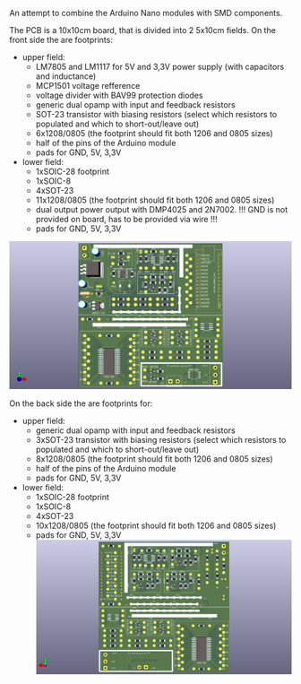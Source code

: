 An attempt to combine the Arduino Nano modules with SMD components.

The PCB is a 10x10cm board, that is divided into 2 5x10cm fields.
On the front side the are footprints:
* upper field:
  * LM7805 and LM1117 for 5V and 3,3V power supply (with capacitors and inductance)
  * MCP1501 voltage refference
  * voltage divider with BAV99 protection diodes
  * generic dual opamp with input and feedback resistors
  * SOT-23 transistor with biasing resistors (select which resistors to populated and which to short-out/leave out)
  * 6x1208/0805 (the footprint should fit both 1206 and 0805 sizes)
  * half of the pins of the Arduino module
  * pads for GND, 5V, 3,3V
* lower field:
  *  1xSOIC-28 footprint
  *  1xSOIC-8
  *  4xSOT-23
  *  11x1208/0805 (the footprint should fit both 1206 and 0805 sizes)
  *  dual output power output with DMP4025 and 2N7002. !!! GND is not provided on board, has to be provided via wire !!!
  *  pads for GND, 5V, 3,3V


![front side](/docs/smd-testboard-front.png)

On the back side the are footprints for:
* upper field:
  * generic dual opamp with input and feedback resistors
  * 3xSOT-23 transistor with biasing resistors (select which resistors to populated and which to short-out/leave out)
  * 8x1208/0805 (the footprint should fit both 1206 and 0805 sizes)
  * half of the pins of the Arduino module
  * pads for GND, 5V, 3,3V
* lower field:
  *  1xSOIC-28 footprint
  *  1xSOIC-8
  *  4xSOT-23
  *  10x1208/0805 (the footprint should fit both 1206 and 0805 sizes)
  *  pads for GND, 5V, 3,3V
![back side](/docs/smd-testboard-back.png)
